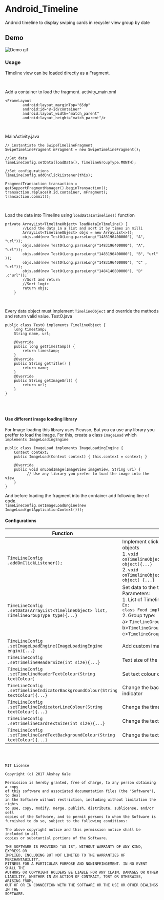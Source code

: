 # Android_Timeline
Android timeline to display swiping cards in recycler view group by date

## Demo
![](https://github.com/akshaykale/Android_Timeline/blob/master/media/demo.gif "Demo gif")

### Usage

Timeline view can be loaded directly as a Fragment.

<br>

Add a container to load the fragment.
activity_main.xml 
```
<FrameLayout
        android:layout_marginTop="65dp"
        android:id="@+id/container"
        android:layout_width="match_parent"
        android:layout_height="match_parent"/>
```
<br>

MainActivity.java
```
// instantiate the SwipeTimelineFragment
SwipeTimelineFragment mFragment = new SwipeTimelineFragment();

//Set data
TimeLineConfig.setData(loadData(), TimelineGroupType.MONTH);

//Set configurations
TimeLineConfig.addOnClickListener(this);

FragmentTransaction transaction = getSupportFragmentManager().beginTransaction();
transaction.replace(R.id.container, mFragment);
transaction.commit();
```
<br>

Load the data into Timeline using ```loadDataInTimeline()``` function
```
private ArrayList<TimelineObject> loadDataInTimeline() {
        //Load the data in a list and sort it by times in milli
        ArrayList<TimelineObject> objs = new ArrayList<>();
        objs.add(new TestO(Long.parseLong("1483196400000"), "A", "url"));
        objs.add(new TestO(Long.parseLong("1483196400000"), "A", "url"));
        objs.add(new TestO(Long.parseLong("1483196400000"), "B", "url" ));
        objs.add(new TestO(Long.parseLong("1483196400000"), "C" , "url"));
        objs.add(new TestO(Long.parseLong("1484146800000"), "D" ,c"url"));
        //Sort and return
        //Sort logic
        return objs;
    }
```
<br>

Every data object must implement ```TimelineObject``` and override the methods and return valid value.
TestO.java 
```
public class TestO implements TimelineObject {
    long timestamp;
    String name, url;

    @Override
    public long getTimestamp() {
        return timestamp;
    }
    @Override
    public String getTitle() {
        return name;
    }
    @Override
    public String getImageUrl() {
        return url;
    }
}
```
<br>
<br>

#### Use different image loading library

For Image loading this library uses Picasso, But you ca use any library you preffer to load the image.
For this, create a class ```ImageLoad``` which  ```implements ImageLoadingEngine``` 
```
public class ImageLoad implements ImageLoadingEngine {
    Context context;
    public ImageLoad(Context context) { this.context = context; }
    
    @Override
    public void onLoadImage(ImageView imageView, String uri) {
          // Use any library you prefer to load the image into the view
    }
}
```
And before loading the fragment into the container add following line of code.<br>
```TimeLineConfig.setImageLoadEngine(new ImageLoad(getApplicationContext()));```

#### Configurations


| Function | Usage |
|---|---|
|```TimeLineConfig```<br>```.addOnClickListener();```| Implement click events on the timeline objects <br>1. ```void onTimelineObjectClicked(TimelineObject object){...}``` <br>2. ```void onTimelineObjectLongClicked(TimelineObject object) {...}```|
|```TimeLineConfig```<br>```.setData(ArrayList<TimelineObject> list, TimelineGroupType type){...}```|Set data to the timeline.<br>Parameters:<br>1. List of TimelineObjects.<br>```Ex:```<br>```class Food implements TimelineObject{...}```<br>2. Group type:<br>  a> ```TimelineGroupType.DAY```<br>  b>```TimelineGroupType.MONTH```<br>  c>```TimelineGroupType.YEAR```| 
|```TimeLineConfig```<br>```.setImageLoadEngine(ImageLoadingEngine engin){...}```|Add custom image loading logic|
|```TimeLineConfig```<br>```.setTimelineHeaderSize(int size){...}```|Text size of the date header|
|```TimeLineConfig```<br>```.setTimelineHeaderTextColour(String textColour)```|Set text colour of date header|
|```TimeLineConfig```<br>```.setTimelineIndicatorBackgroundColour(String textColour){...}```|Change the background colour of Timeline indicator|
|```TimeLineConfig```<br>```.setTimelineIndicatorLineColour(String textColour){...}```|Chenge the timeline indicator line colour|
|```TimeLineConfig```<br>```.setTimelineCardTextSize(int size){...}```|Change the text size of timeline card|
|```TimeLineConfig```<br>```.setTimelineCardTextBackgroundColour(String textColour){...}```|Change the text background colour of card|







<br>
<br>

```
MIT License

Copyright (c) 2017 Akshay Kale

Permission is hereby granted, free of charge, to any person obtaining a copy
of this software and associated documentation files (the "Software"), to deal
in the Software without restriction, including without limitation the rights
to use, copy, modify, merge, publish, distribute, sublicense, and/or sell
copies of the Software, and to permit persons to whom the Software is
furnished to do so, subject to the following conditions:

The above copyright notice and this permission notice shall be included in all
copies or substantial portions of the Software.

THE SOFTWARE IS PROVIDED "AS IS", WITHOUT WARRANTY OF ANY KIND, EXPRESS OR
IMPLIED, INCLUDING BUT NOT LIMITED TO THE WARRANTIES OF MERCHANTABILITY,
FITNESS FOR A PARTICULAR PURPOSE AND NONINFRINGEMENT. IN NO EVENT SHALL THE
AUTHORS OR COPYRIGHT HOLDERS BE LIABLE FOR ANY CLAIM, DAMAGES OR OTHER
LIABILITY, WHETHER IN AN ACTION OF CONTRACT, TORT OR OTHERWISE, ARISING FROM,
OUT OF OR IN CONNECTION WITH THE SOFTWARE OR THE USE OR OTHER DEALINGS IN THE
SOFTWARE.

```
